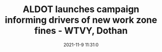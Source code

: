 ---
"title": "ALDOT launches campaign informing drivers of new work zone fines - WTVY, Dothan"
"date": "2021-11-9 11:31:0"
"feed_name": "GOOGLENEWSCONSTRUCTION"
"feed_website": "https://news.google.com/search?q=construction%2Bincident&hl=en-US&gl=US&ceid=US:en"
"feed_rss": "https://news.google.com/rss/search?q=construction%2Bincident&hl=en-US&gl=US&ceid=US:en"
"link": "https://www.wtvy.com/2021/11/09/aldot-launches-campaign-informing-drivers-new-work-zone-fines/"
"source": "{'href': 'https://www.wtvy.com', 'title': 'WTVY, Dothan'}"
"file": "_posts/2021-1-1-a3beb30475148396f8a04a58b1eae001f379c167.md"
"accident": "0"
"drilling": "0"
"dead": "0"
"injured": "0"
"arrested": "0"
"place": "unknown place"
"where": "unknown site"
"causes": "unknown"
"place_uri": "unknown place"
---